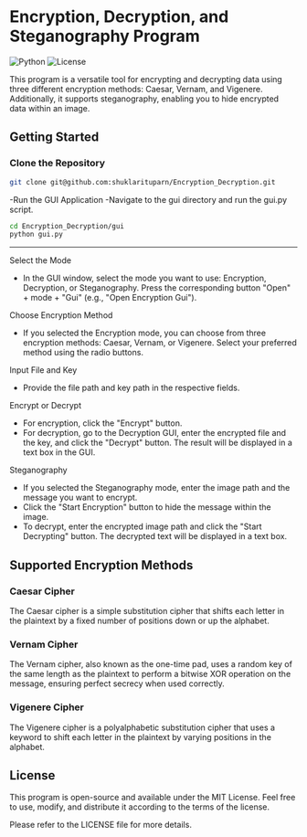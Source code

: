 
# Encryption, Decryption, and Steganography Program

![Python](https://img.shields.io/badge/Python-3.7%2B-blue)
![License](https://img.shields.io/badge/License-MIT-green)

This program is a versatile tool for encrypting and decrypting data using three different encryption methods: Caesar, Vernam, and Vigenere. Additionally, it supports steganography, enabling you to hide encrypted data within an image.

## Getting Started

### Clone the Repository

```bash
git clone git@github.com:shuklarituparn/Encryption_Decryption.git

```

-Run the GUI Application
-Navigate to the gui directory and run the gui.py script.


```bash
cd Encryption_Decryption/gui
python gui.py
```
---

Select the Mode
- In the GUI window, select the mode you want to use: Encryption, Decryption, or Steganography. Press the corresponding button "Open" + mode + "Gui" (e.g., "Open Encryption Gui").

Choose Encryption Method
- If you selected the Encryption mode, you can choose from three encryption methods: Caesar, Vernam, or Vigenere. Select your preferred method using the radio buttons.

Input File and Key
- Provide the file path and key path in the respective fields.

Encrypt or Decrypt
- For encryption, click the "Encrypt" button.
- For decryption, go to the Decryption GUI, enter the encrypted file and the key, and click the "Decrypt" button. The result will be displayed in a text box in the GUI.

Steganography
- If you selected the Steganography mode, enter the image path and the message you want to encrypt.
- Click the "Start Encryption" button to hide the message within the image.
- To decrypt, enter the encrypted image path and click the "Start Decrypting" button. The decrypted text will be displayed in a text box.

## Supported Encryption Methods

### Caesar Cipher

The Caesar cipher is a simple substitution cipher that shifts each letter in the plaintext by a fixed number of positions down or up the alphabet.

### Vernam Cipher

The Vernam cipher, also known as the one-time pad, uses a random key of the same length as the plaintext to perform a bitwise XOR operation on the message, ensuring perfect secrecy when used correctly.

### Vigenere Cipher
The Vigenere cipher is a polyalphabetic substitution cipher that uses a keyword to shift each letter in the plaintext by varying positions in the alphabet.

## License

This program is open-source and available under the MIT License. Feel free to use, modify, and distribute it according to the terms of the license.

Please refer to the LICENSE file for more details.



